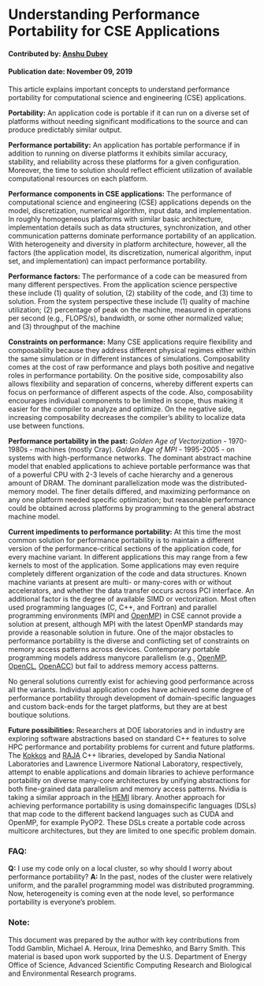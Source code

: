 # Understanding Performance Portability for CSE Applications

#### Contributed by: [Anshu Dubey](https://github.com/adubey64)
#### Publication date: November 09, 2019

<!-- deck start -->
This article explains important concepts to understand performance portability for computational science and engineering (CSE) applications.
<!-- deck end -->

**Portability:** An application code is portable if it can run on a diverse set of platforms without
needing significant modifications to the source and can produce predictably similar output.

**Performance portability:** An application has portable performance if in addition to running on
diverse platforms it exhibits similar accuracy, stability, and reliability across these platforms for a
given configuration. Moreover, the time to solution should reflect efficient utilization of available
computational resources on each platform.

**Performance components in CSE applications:** The performance of computational science
and engineering (CSE) applications depends on the model, discretization, numerical algorithm,
input data, and implementation. In roughly homogeneous platforms with similar basic
architecture, implementation details such as data structures, synchronization, and other
communication patterns dominate performance portability of an application. With heterogeneity
and diversity in platform architecture, however, all the factors (the application model, its
discretization, numerical algorithm, input set, and implementation) can impact performance
portability.

**Performance factors:** The performance of a code can be measured from many different
perspectives. From the application science perspective these include (1) quality of solution, (2)
stability of the code, and (3) time to solution. From the system perspective these include (1)
quality of machine utilization; (2) percentage of peak on the machine, measured in operations
per second (e.g., FLOPS/s), bandwidth, or some other normalized value; and (3) throughput of
the machine

**Constraints on performance:** Many CSE applications require flexibility and composability
because they address different physical regimes either within the same simulation or in different
instances of simulations. Composability comes at the cost of raw performance and plays both
positive and negative roles in performance portability. On the positive side, composability also
allows flexibility and separation of concerns, whereby different experts can focus on
performance of different aspects of the code. Also, composability encourages individual
components to be limited in scope, thus making it easier for the compiler to analyze and
optimize. On the negative side, increasing composability decreases the compiler’s ability to
localize data use between functions.

**Performance portability in the past:** *Golden Age of Vectorization* - 1970-1980s - machines (mostly Cray). *Golden Age of MPI* - 1995-2005 - on systems with high-performance networks. The dominant abstract machine model that enabled applications to achieve portable performance was that of a powerful CPU with 2-3 levels of cache hierarchy and a generous amount of DRAM. The dominant parallelization mode was the distributed-memory model. The finer details differed, and maximizing performance on any one platform needed specific optimization; but reasonable performance could be obtained across platforms by programming to the general abstract machine model.

**Current impediments to performance portability:** At this time the most common solution for
performance portability is to maintain a different version of the performance-critical
sections of the application code, for every machine variant. In different applications this may range from a
few kernels to most of the application. Some applications may even require completely different
organization of the code and data structures. Known machine variants at present are multi- or
many-cores with or without accelerators, and whether the data transfer occurs across PCI
interface. An additional factor is the degree of available SIMD or vectorization. Most often used
programming languages (C, C++, and Fortran) and parallel programming environments (MPI
and [OpenMP](https://www.openmp.org/)) in CSE cannot provide a solution at present, although MPI with the latest
OpenMP standards may provide a reasonable solution in future. One of the major obstacles to
performance portability is the diverse and conflicting set of constraints on memory access
patterns across devices. Contemporary portable programming models address manycore
parallelism (e.g., [OpenMP](https://www.openmp.org/), [OpenCL](https://www.khronos.org/opencl/), [OpenACC](https://www.openacc.org/)) but fail to address memory access patterns.

No general solutions currently exist for achieving good performance across all the variants.
Individual application codes have achieved some degree of performance portability through development of domain-specific languages and custom back-ends for the target platforms, but they are at best boutique solutions.

**Future possibilities:** Researchers at DOE laboratories and in industry are exploring software
abstractions based on standard C++ features to solve HPC performance and portability
problems for current and future platforms. The [Kokkos](https://www.sciencedirect.com/science/article/abs/pii/S0743731514001257) and [RAJA](https://library.llnl.gov/) C++ libraries, developed
by Sandia National Laboratories and Lawrence Livermore National Laboratory, respectively,
attempt to enable applications and domain libraries to achieve performance portability on
diverse many-core architectures by unifying abstractions for both fine-grained
data parallelism and memory access patterns. Nvidia is taking a similar approach in the [HEMI](https://github.com/harrism/hemi) library. Another approach for achieving performance portability is using domainspecific
languages (DSLs) that map code to the different backend languages such as CUDA and OpenMP, for example
PyOP2. These DSLs create a portable code across multicore architectures, but they are limited to one specific problem domain.

### FAQ:
**Q:** I use my code only on a local cluster, so why should I worry about performance portability?
**A:** In the past, nodes of the cluster were relatively uniform, and the parallel programming model
was distributed programming. Now, heterogeneity is coming even at the node level, so
performance portability is everyone’s problem.

### Note: 

This document was prepared by the author with key contributions from Todd Gamblin, Michael A. Heroux, Irina Demeshko, and Barry Smith. This material is based upon work supported by the U.S. Department of Energy Office of Science, Advanced Scientific Computing Research and Biological and Environmental Research programs.

<!---
Publish: yes
Pinned: yes
Track: how to
Topics: Performance Portability
--->
